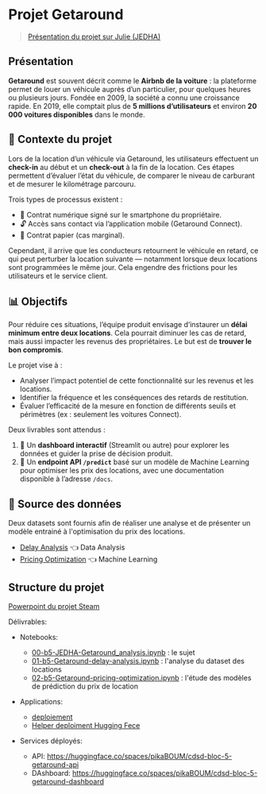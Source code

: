 # Projet Getaround

> [Présentation du projet sur Julie (JEDHA)](https://app.jedha.co/course/project-deployment-ft/getaround-analysis-ft)

## Présentation

**Getaround** est souvent décrit comme le **Airbnb de la voiture** : la plateforme permet de louer un véhicule auprès d’un particulier, pour quelques heures ou plusieurs jours. Fondée en 2009, la société a connu une croissance rapide. En 2019, elle comptait plus de **5 millions d’utilisateurs** et environ **20 000 voitures disponibles** dans le monde.

## 🚧 Contexte du projet 

Lors de la location d’un véhicule via Getaround, les utilisateurs effectuent un **check-in** au début et un **check-out** à la fin de la location. Ces étapes permettent d’évaluer l’état du véhicule, de comparer le niveau de carburant et de mesurer le kilométrage parcouru.

Trois types de processus existent :

* 📱 Contrat numérique signé sur le smartphone du propriétaire.
* 🔓 Accès sans contact via l’application mobile (Getaround Connect).
* 📝 Contrat papier (cas marginal).

Cependant, il arrive que les conducteurs retournent le véhicule en retard, ce qui peut perturber la location suivante — notamment lorsque deux locations sont programmées le même jour. Cela engendre des frictions pour les utilisateurs et le service client.

## 📊 Objectifs

Pour réduire ces situations, l’équipe produit envisage d’instaurer un **délai minimum entre deux locations**. Cela pourrait diminuer les cas de retard, mais aussi impacter les revenus des propriétaires. Le but est de **trouver le bon compromis**.

Le projet vise à :

* Analyser l’impact potentiel de cette fonctionnalité sur les revenus et les locations.
* Identifier la fréquence et les conséquences des retards de restitution.
* Évaluer l’efficacité de la mesure en fonction de différents seuils et périmètres (ex : seulement les voitures Connect).

Deux livrables sont attendus :

1. 🧾 Un **dashboard interactif** (Streamlit ou autre) pour explorer les données et guider la prise de décision produit.
2. 🤖 Un **endpoint API `/predict`** basé sur un modèle de Machine Learning pour optimiser les prix des locations, avec une documentation disponible à l’adresse `/docs`.

## 📁 Source des données

Deux datasets sont fournis afin de réaliser une analyse et de présenter un modèle entrainé à l'optimisation du prix des locations.

- [Delay Analysis](https://full-stack-assets.s3.eu-west-3.amazonaws.com/Deployment/get_around_delay_analysis.xlsx) 👈 Data Analysis
- [Pricing Optimization](https://full-stack-assets.s3.eu-west-3.amazonaws.com/Deployment/get_around_pricing_project.csv) 👈 Machine Learning

## Structure du projet
[Powerpoint du projet Steam](https://1drv.ms/p/c/e238927bf76c9315/ETy5AJ1yD6xLijda1PSJ9GgB-5rh51QXZBfBJZ3TciqBCA?e=uKwPMn)

Délivrables:
- Notebooks:
  - [00-b5-JEDHA-Getaround_analysis.ipynb](00-b5-JEDHA-Getaround_analysis.ipynb) : le sujet
  - [01-b5-Getaround-delay-analysis.ipynb](01-b5-Getaround-delay-analysis.ipynb) : l'analyse du dataset des locations
  - [02-b5-Getaround-pricing-optimization.ipynb](02-b5-Getaround-pricing-optimization.ipynb) : l'étude des modèles de prédiction du prix de location

- Applications:
  - [deploiement](apps/README.md)
  - [Helper deploiment Hugging Fece](https://github.com/cguillot/jedha_infra_helpers)

- Services déployés:
  - API: https://huggingface.co/spaces/pikaBOUM/cdsd-bloc-5-getaround-api
  - DAshboard: https://huggingface.co/spaces/pikaBOUM/cdsd-bloc-5-getaround-dashboard

